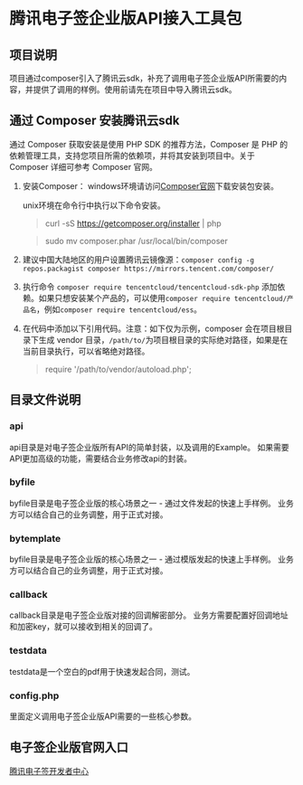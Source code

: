 # 腾讯电子签企业版API接入工具包

## 项目说明
项目通过composer引入了腾讯云sdk，补充了调用电子签企业版API所需要的内容，并提供了调用的样例。使用前请先在项目中导入腾讯云sdk。

## 通过 Composer 安装腾讯云sdk
通过 Composer 获取安装是使用 PHP SDK 的推荐方法，Composer 是 PHP 的依赖管理工具，支持您项目所需的依赖项，并将其安装到项目中。关于 Composer 详细可参考 Composer 官网。
1. 安装Composer：
   windows环境请访问[Composer官网](https://getcomposer.org/download/)下载安装包安装。

   unix环境在命令行中执行以下命令安装。
   > curl -sS https://getcomposer.org/installer | php

   > sudo mv composer.phar /usr/local/bin/composer
2. 建议中国大陆地区的用户设置腾讯云镜像源：`composer config -g repos.packagist composer https://mirrors.tencent.com/composer/`
3. 执行命令 `composer require tencentcloud/tencentcloud-sdk-php` 添加依赖。如果只想安装某个产品的，可以使用`composer require tencentcloud/产品名`，例如`composer require tencentcloud/ess`。
4. 在代码中添加以下引用代码。注意：如下仅为示例，composer 会在项目根目录下生成 vendor 目录，`/path/to/`为项目根目录的实际绝对路径，如果是在当前目录执行，可以省略绝对路径。

   > require '/path/to/vendor/autoload.php';

## 目录文件说明
### api
api目录是对电子签企业版所有API的简单封装，以及调用的Example。
如果需要API更加高级的功能，需要结合业务修改api的封装。

### byfile
byfile目录是电子签企业版的核心场景之一 - 通过文件发起的快速上手样例。
业务方可以结合自己的业务调整，用于正式对接。

### bytemplate
byfile目录是电子签企业版的核心场景之一 - 通过模版发起的快速上手样例。
业务方可以结合自己的业务调整，用于正式对接。

### callback
callback目录是电子签企业版对接的回调解密部分。
业务方需要配置好回调地址和加密key，就可以接收到相关的回调了。

### testdata
testdata是一个空白的pdf用于快速发起合同，测试。

### config.php
里面定义调用电子签企业版API需要的一些核心参数。

## 电子签企业版官网入口
[腾讯电子签开发者中心](https://qian.tencent.com/developers/company/overview)